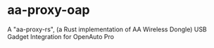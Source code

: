 # aa-proxy-oap
A "aa-proxy-rs", (a Rust implementation of AA Wireless Dongle) USB Gadget Integration for OpenAuto Pro
